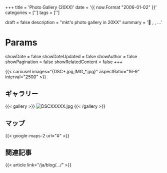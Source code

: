 +++
title = 'Photo Gallery (20XX)'
date = '{{ now.Format "2006-01-02" }}'
categories = ['']
tags = ['']

draft = false
description = "mkt's photo gallery in 20XX"
summary = '📍 <Place-1>, <Place-2>, ...'

# Params
showDate = false
showDateUpdated = false
showAuthor = false
showPagination = false
showRelatedContent = false
+++


{{< carousel images="{DSC*.jpg,IMG_*.jpg}" aspectRatio="16-9" interval="2500" >}}


## ギャラリー

{{< gallery >}}
<img src="DSCXXXXX.jpg" alt="DSCXXXXX.jpg" class="grid-w33" />
{{< /gallery >}}


## マップ

{{< google-maps-2
    url="#"
    >}}


## 関連記事

{{< article link="/ja/blog/.../" >}}

